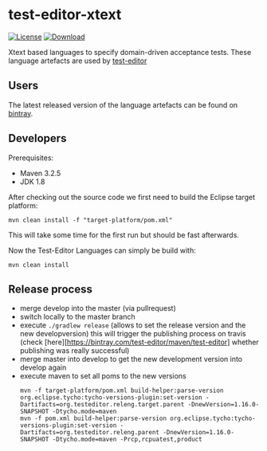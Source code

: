 test-editor-xtext
=================

[![License](http://img.shields.io/badge/license-EPL-blue.svg?style=flat)](https://www.eclipse.org/legal/epl-v10.html)
[ ![Download](https://api.bintray.com/packages/test-editor/maven/test-editor/images/download.svg) ](https://bintray.com/test-editor/maven/test-editor/_latestVersion)

Xtext based languages to specify domain-driven acceptance tests. These language artefacts are used by [test-editor](https://github.com/test-editor/test-editor-web)

## Users

The latest released version of the language artefacts can be found on [bintray](https://bintray.com/test-editor/maven/test-editor).

## Developers

Prerequisites:

- Maven 3.2.5
- JDK 1.8

After checking out the source code we first need to build the Eclipse target platform:

    mvn clean install -f "target-platform/pom.xml"
    
This will take some time for the first run but should be fast afterwards.

Now the Test-Editor Languages can simply be build with:

    mvn clean install
    
## Release process

* merge develop into the master (via pullrequest)
* switch locally to the master branch
* execute `./gradlew release` (allows to set the release version and the new developversion)
  this will trigger the publishing process on travis (check [here][https://bintray.com/test-editor/maven/test-editor] whether publishing was really successful)
* merge master into develop to get the new development version into develop again
* execute maven to set all poms to the new versions
  ```
  mvn -f target-platform/pom.xml build-helper:parse-version org.eclipse.tycho:tycho-versions-plugin:set-version -Dartifacts=org.testeditor.releng.target.parent -DnewVersion=1.16.0-SNAPSHOT -Dtycho.mode=maven
  mvn -f pom.xml build-helper:parse-version org.eclipse.tycho:tycho-versions-plugin:set-version -Dartifacts=org.testeditor.releng.parent -DnewVersion=1.16.0-SNAPSHOT -Dtycho.mode=maven -Prcp,rcpuatest,product
  ```
